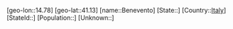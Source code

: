 ﻿---
location: [41.13,14.78]
type: City
tags:
- geo/City


SpocWebEntityId: 29099
isDeleted: false
confidential: public

---
[geo-lon::14.78]
[geo-lat::41.13]
[name::Benevento]
[State::]
[Country::[Italy](geo/Continent/Europe/Italy.md)]
[StateId::]
[Population::]
[Unknown::]

